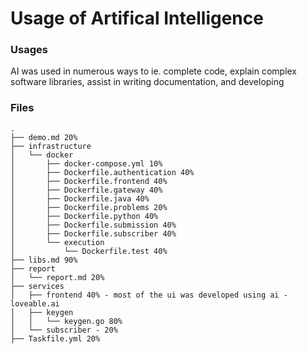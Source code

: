 # Usage of Artifical Intelligence

### Usages 
AI was used in numerous ways to ie. complete code, explain complex software libraries, assist in 
writing documentation, and developing 

### Files
```
.
├── demo.md 20%
├── infrastructure
│   └── docker
│       ├── docker-compose.yml 10%
│       ├── Dockerfile.authentication 40%
│       ├── Dockerfile.frontend 40%
│       ├── Dockerfile.gateway 40%
│       ├── Dockerfile.java 40%
│       ├── Dockerfile.problems 20%
│       ├── Dockerfile.python 40%
│       ├── Dockerfile.submission 40%
│       ├── Dockerfile.subscriber 40%
│       └── execution
│           └── Dockerfile.test 40%
├── libs.md 90%
├── report
│   └── report.md 20%
├── services
│   ├── frontend 40% - most of the ui was developed using ai - loveable.ai
│   ├── keygen
│   │   └── keygen.go 80%
│   └── subscriber - 20%
├── Taskfile.yml 20%
```